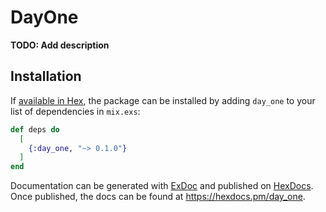 # DayOne

**TODO: Add description**

## Installation

If [available in Hex](https://hex.pm/docs/publish), the package can be installed
by adding `day_one` to your list of dependencies in `mix.exs`:

```elixir
def deps do
  [
    {:day_one, "~> 0.1.0"}
  ]
end
```

Documentation can be generated with [ExDoc](https://github.com/elixir-lang/ex_doc)
and published on [HexDocs](https://hexdocs.pm). Once published, the docs can
be found at <https://hexdocs.pm/day_one>.

